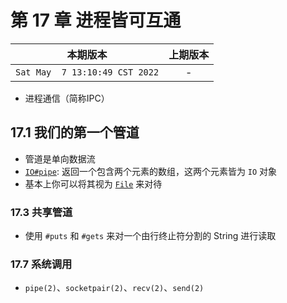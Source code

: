 # 第 17 章 进程皆可互通

|本期版本| 上期版本
|:---:|:---:
`Sat May  7 13:10:49 CST 2022` | -

* 进程通信（简称IPC）

## 17.1 我们的第一个管道


* 管道是单向数据流
* [`IO#pipe`](https://docs.ruby-lang.org/en/3.1/IO.html#method-c-pipe): 返回一个包含两个元素的数组，这两个元素皆为 `IO` 对象
* 基本上你可以将其视为 [`File`](https://docs.ruby-lang.org/en/3.1/File.html) 来对待


### 17.3 共享管道

* 使用 `#puts`  和 `#gets` 来对一个由行终止符分割的 String 进行读取

### 17.7 系统调用

* `pipe(2)`、`socketpair(2)`、`recv(2)`、`send(2)`